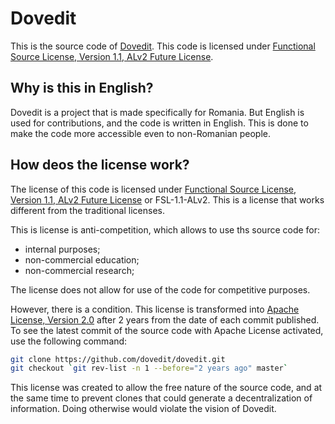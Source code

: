 # Dovedit

This is the source code of [Dovedit](https://dovedit.ro).
This code is licensed under [Functional Source License, Version 1.1, ALv2 Future License](LICENSE.md).

## Why is this in English?

Dovedit is a project that is made specifically for Romania. But
English is used for contributions, and the code is written in English.
This is done to make the code more accessible even to non-Romanian
people.

## How deos the license work?

The license of this code is licensed under [Functional Source License, Version 1.1, ALv2 Future License](LICENSE.md)
or FSL-1.1-ALv2. This is a license that works different from the traditional licenses.

This is license is anti-competition, which allows to use ths source code for:
* internal purposes;
* non-commercial education;
* non-commercial research;

The license does not allow for use of the code for competitive purposes.

However, there is a condition. This license is transformed
into [Apache License, Version 2.0](https://www.apache.org/licenses/LICENSE-2.0) after 2 years from the date
of each commit published. To see the latest commit of the source code with
Apache License activated, use the following command:


```bash
git clone https://github.com/dovedit/dovedit.git
git checkout `git rev-list -n 1 --before="2 years ago" master`
```

This license was created to allow the free nature of the source code, and
at the same time to prevent clones that could generate a decentralization
of information. Doing otherwise would violate the vision of Dovedit.
